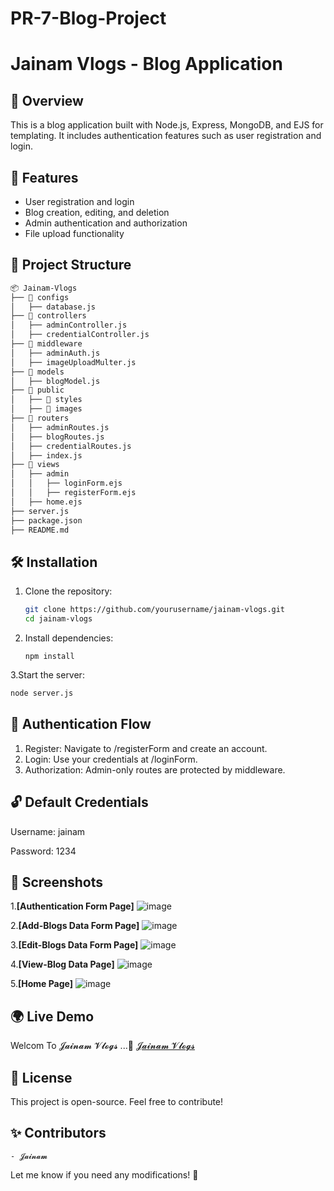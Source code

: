 # PR-7-Blog-Project

# Jainam Vlogs - Blog Application

## 📌 Overview
This is a blog application built with Node.js, Express, MongoDB, and EJS for templating. It includes authentication features such as user registration and login.

## 🚀 Features
- User registration and login
- Blog creation, editing, and deletion
- Admin authentication and authorization
- File upload functionality

## 📂 Project Structure

```sh
📦 Jainam-Vlogs
├── 📂 configs
│   ├── database.js
├── 📂 controllers
│   ├── adminController.js
│   ├── credentialController.js
├── 📂 middleware
│   ├── adminAuth.js
│   ├── imageUploadMulter.js
├── 📂 models
│   ├── blogModel.js
├── 📂 public
│   ├── 📂 styles
│   ├── 📂 images
├── 📂 routers
│   ├── adminRoutes.js
│   ├── blogRoutes.js
│   ├── credentialRoutes.js
│   ├── index.js
├── 📂 views
│   ├── admin
│   │   ├── loginForm.ejs
│   │   ├── registerForm.ejs
│   ├── home.ejs
├── server.js
├── package.json
├── README.md

```


## 🛠️ Installation
1. Clone the repository:
   ```bash
   git clone https://github.com/yourusername/jainam-vlogs.git
   cd jainam-vlogs
2. Install dependencies:
   ```base
   npm install
3.Start the server:
   ```bash
   node server.js
   ```

## 🔑 Authentication Flow

1. Register: Navigate to /registerForm and create an account.
2. Login: Use your credentials at /loginForm.
3. Authorization: Admin-only routes are protected by middleware.

## 🔓 Default Credentials

Username: jainam

Password: 1234

## 📸 Screenshots

1.**[Authentication Form Page]**  ![image](https://github.com/user-attachments/assets/a9422b85-d96c-45e4-af42-363e72d0b7b9) <!-- Add screenshots in a 'screenshots' folder -->

2.**[Add-Blogs Data Form Page]**  ![image](https://github.com/user-attachments/assets/636dacbf-4ed4-4f81-8ec4-8bfde39ef8df) <!-- Add screenshots in a 'screenshots' folder -->

3.**[Edit-Blogs Data Form Page]**  ![image](https://github.com/user-attachments/assets/6734a5bb-ae20-4bb0-96e7-f7af48d2f135) <!-- Add screenshots in a 'screenshots' folder -->

4.**[View-Blog Data Page]**  ![image](https://github.com/user-attachments/assets/1d959f8d-2de6-44cf-83ee-e55f240ec460) <!-- Add screenshots in a 'screenshots' folder -->

5.**[Home Page]**  ![image](https://github.com/user-attachments/assets/660b85d9-b130-4c80-a65d-8584bf97278b) <!-- Add screenshots in a 'screenshots' folder -->

## 🌍 Live Demo

Welcom To 𝓙𝓪𝓲𝓷𝓪𝓶 𝓥𝓵𝓸𝓰𝓼 ...🚀 [𝓙𝓪𝓲𝓷𝓪𝓶 𝓥𝓵𝓸𝓰𝓼](https://pr-7-blog-project-5ife.onrender.com) <!-- Replace with actual hosted link -->

## 📜 License

This project is open-source. Feel free to contribute!

## ✨ **Contributors**
    - 𝓙𝓪𝓲𝓷𝓪𝓶 

Let me know if you need any modifications! 🚀
